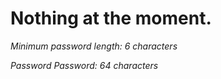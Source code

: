 # Nothing at the moment.

*Minimum password length: 6 characters*

*Password Password: 64 characters*
